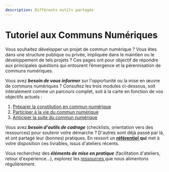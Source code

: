 ```yaml
---
description: Différents outils partagés
---
```


# Tutoriel aux Communs Numériques

Vous souhaitez développer un projet de commun numérique ? Vous êtes dans une structure publique ou privée, impliquée dans le maintien ou le développement de tels projets ? Ces pages ont pour objectif de répondre aux principales questions qui entourent l’émergence et la pérennisation de communs numériques.

Vous avez _**besoin de vous informer**_ sur l'opportunité ou la mise en œuvre de communs numériques ? Consultez les trois modules ci-dessous, soit intéralement comme un parcours complet, soit à la carte en fonction de vos objectifs actuels : 

1. [Préparer la constitution en commun numérique](preparer-la-constitution-en-commun-numerique/)
2. [Participer à la vie du commun numérique](participer-a-la-vie-du-commun-numerique/)
3. [Anticiper la suite du commun numérique](anticiper-la-suite-du-commun-numerique/)

Vous avez _**besoin d'outils de cadrage**_ \(checklists, orientation vers des ressources\) pour soutenir votre démarche ? D'autres sont déjà passé par là, et ont partagé leur \(bonnes\) pratiques. En ressort un [**référentiel** ](referentiel/)**qui** met à votre disposition ces livrables, issus d'ateliers récents.

Vous recherchez des _**éléments de mise en pratique**_ \(facilitation d'ateliers, retour d'expérience...\), explorez les [ressources ](ressources/)que nous alimentons régulièrement. 


